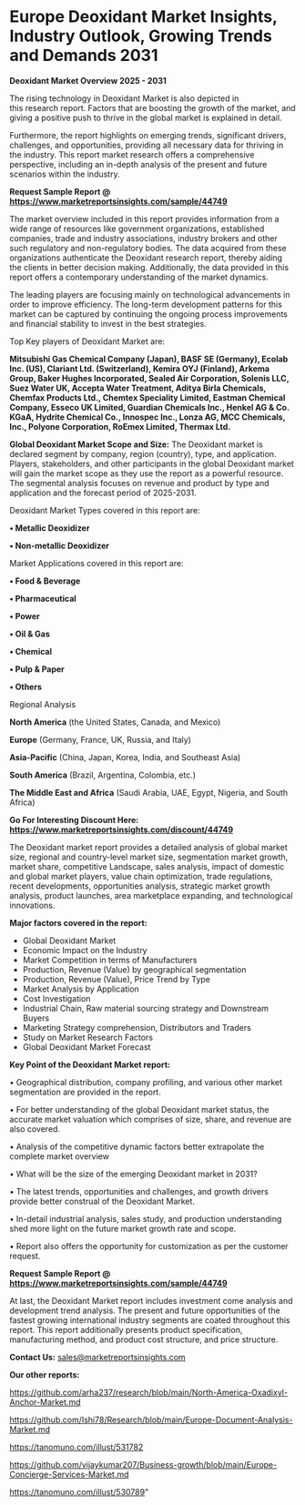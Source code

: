 # Europe Deoxidant Market Insights, Industry Outlook, Growing Trends and Demands 2031

<Strong> Deoxidant Market Overview 2025 - 2031</strong>

The rising technology in Deoxidant Market is also depicted in this research report. Factors that are boosting the growth of the market, and giving a positive push to thrive in the global market is explained in detail.

Furthermore, the report highlights on emerging trends, significant drivers, challenges, and opportunities, providing all necessary data for thriving in the industry. This report market research offers a comprehensive perspective, including an in-depth analysis of the present and future scenarios within the industry.

<strong>Request Sample Report @ <a href=https://www.marketreportsinsights.com/sample/44749>https://www.marketreportsinsights.com/sample/44749</a></strong>

The market overview included in this report provides information from a wide range of resources like government organizations, established companies, trade and industry associations, industry brokers and other such regulatory and non-regulatory bodies. The data acquired from these organizations authenticate the Deoxidant research report, thereby aiding the clients in better decision making. Additionally, the data provided in this report offers a contemporary understanding of the market dynamics.

The leading players are focusing mainly on technological advancements in order to improve efficiency. The long-term development patterns for this market can be captured by continuing the ongoing process improvements and financial stability to invest in the best strategies.

Top Key players of Deoxidant Market are:

<strong>Mitsubishi Gas Chemical Company (Japan), BASF SE (Germany), Ecolab Inc. (US), Clariant Ltd. (Switzerland), Kemira OYJ (Finland), Arkema Group, Baker Hughes Incorporated, Sealed Air Corporation, Solenis LLC, Suez Water UK, Accepta Water Treatment, Aditya Birla Chemicals, Chemfax Products Ltd., Chemtex Speciality Limited, Eastman Chemical Company, Esseco UK Limited, Guardian Chemicals Inc., Henkel AG & Co. KGaA, Hydrite Chemical Co., Innospec Inc., Lonza AG, MCC Chemicals, Inc., Polyone Corporation, RoEmex Limited, Thermax Ltd.</strong>

<strong><b>Global Deoxidant Market Scope and Size:</b></strong>
The Deoxidant market is declared segment by company, region (country), type, and application. Players, stakeholders, and other participants in the global Deoxidant market will gain the market scope as they use the report as a powerful resource. The segmental analysis focuses on revenue and product by type and application and the forecast period of 2025-2031.

Deoxidant Market Types covered in this report are:

<strong>•  Metallic Deoxidizer

•  Non-metallic Deoxidizer</strong>

Market Applications covered in this report are:

<strong>•  Food & Beverage

•  Pharmaceutical

•  Power

•  Oil & Gas

•  Chemical

•  Pulp & Paper

•  Others</strong> 

Regional Analysis

<strong>North America</strong> (the United States, Canada, and Mexico)

<strong>Europe</strong> (Germany, France, UK, Russia, and Italy)

<strong>Asia-Pacific</strong> (China, Japan, Korea, India, and Southeast Asia)

<strong>South America</strong> (Brazil, Argentina, Colombia, etc.)

<strong>The Middle East and Africa</strong> (Saudi Arabia, UAE, Egypt, Nigeria, and South Africa)

<strong>Go For Interesting Discount Here: <a href=https://www.marketreportsinsights.com/discount/44749>https://www.marketreportsinsights.com/discount/44749</a></strong>

The Deoxidant market report provides a detailed analysis of global market size, regional and country-level market size, segmentation market growth, market share, competitive Landscape, sales analysis, impact of domestic and global market players, value chain optimization, trade regulations, recent developments, opportunities analysis, strategic market growth analysis, product launches, area marketplace expanding, and technological innovations.

<strong><b>Major factors covered in the report:</b></strong>
<ul>
  <li>Global Deoxidant Market </li>
  <li>Economic Impact on the Industry</li>
  <li>Market Competition in terms of Manufacturers</li>
  <li>Production, Revenue (Value) by geographical segmentation</li>
  <li>Production, Revenue (Value), Price Trend by Type</li>
  <li>Market Analysis by Application</li>
  <li>Cost Investigation</li>
  <li>Industrial Chain, Raw material sourcing strategy and Downstream Buyers</li>
  <li>Marketing Strategy comprehension, Distributors and Traders</li>
  <li>Study on Market Research Factors</li>
  <li>Global Deoxidant Market Forecast</li>
</ul>

<strong><b>Key Point of the Deoxidant Market report:</b></strong>

• Geographical distribution, company profiling, and various other market segmentation are provided in the report.

• For better understanding of the global Deoxidant market status, the accurate market valuation which comprises of size, share, and revenue are also covered.

• Analysis of the competitive dynamic factors better extrapolate the complete market overview

• What will be the size of the emerging Deoxidant market in 2031?

• The latest trends, opportunities and challenges, and growth drivers provide better construal of the Deoxidant Market.

• In-detail industrial analysis, sales study, and production understanding shed more light on the future market growth rate and scope.

• Report also offers the opportunity for customization as per the customer request.

<strong>Request Sample Report @ <a href=https://www.marketreportsinsights.com/sample/44749>https://www.marketreportsinsights.com/sample/44749</a></strong>

At last, the Deoxidant Market report includes investment come analysis and development trend analysis. The present and future opportunities of the fastest growing international industry segments are coated throughout this report. This report additionally presents product specification, manufacturing method, and product cost structure, and price structure.

<strong>Contact Us:</strong>
sales@marketreportsinsights.com

<strong>Our other reports:</strong>

<a href=https://github.com/arha237/research/blob/main/North-America-Oxadixyl-Anchor-Market.md>https://github.com/arha237/research/blob/main/North-America-Oxadixyl-Anchor-Market.md</a>

<a href=https://github.com/Ishi78/Research/blob/main/Europe-Document-Analysis-Market.md>https://github.com/Ishi78/Research/blob/main/Europe-Document-Analysis-Market.md</a>

<a href=https://tanomuno.com/illust/531782>https://tanomuno.com/illust/531782</a>

<a href=https://github.com/vijaykumar207/Business-growth/blob/main/Europe-Concierge-Services-Market.md>https://github.com/vijaykumar207/Business-growth/blob/main/Europe-Concierge-Services-Market.md</a>

<a href=https://tanomuno.com/illust/530789>https://tanomuno.com/illust/530789</a>"
